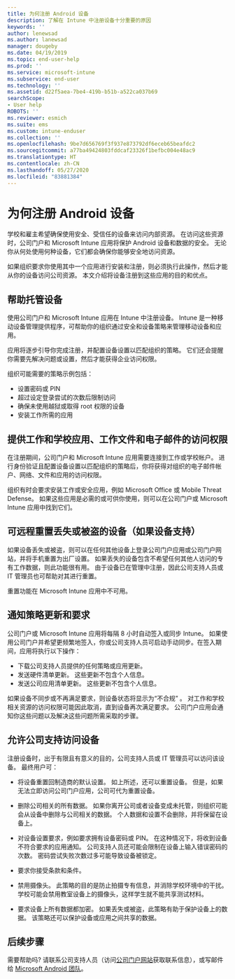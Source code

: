 ```yaml
---
title: 为何注册 Android 设备
description: 了解在 Intune 中注册设备十分重要的原因
keywords: ''
author: lenewsad
ms.author: lanewsad
manager: dougeby
ms.date: 04/19/2019
ms.topic: end-user-help
ms.prod: ''
ms.service: microsoft-intune
ms.subservice: end-user
ms.technology: ''
ms.assetid: d22f5aea-7be4-419b-b51b-a522ca037b69
searchScope:
- User help
ROBOTS: ''
ms.reviewer: esmich
ms.suite: ems
ms.custom: intune-enduser
ms.collection: ''
ms.openlocfilehash: 9be7d656769f3f937e873792df6eceb65beafdc2
ms.sourcegitcommit: a77ba49424803fddcaf23326f1befbc004e48ac9
ms.translationtype: HT
ms.contentlocale: zh-CN
ms.lasthandoff: 05/27/2020
ms.locfileid: "83881384"
---
```

# <a name="why-enroll-your-android-device"></a>为何注册 Android 设备  

学校和雇主希望确保使用安全、受信任的设备来访问内部资源。 在访问这些资源时，公司门户和 Microsoft Intune 应用将保护 Android 设备和数据的安全。 无论你从何处使用何种设备，它们都会确保你能够安全地访问资源。 

如果组织要求你使用其中一个应用进行安装和注册，则必须执行此操作，然后才能从你的设备访问公司资源。 本文介绍将设备注册到这些应用的目的和优点。  

## <a name="gets-your-device-managed"></a>帮助托管设备  
 使用公司门户和 Microsoft Intune 应用在 Intune 中注册设备。  Intune 是一种移动设备管理提供程序，可帮助你的组织通过安全和设备策略来管理移动设备和应用。 

应用将逐步引导你完成注册，并配置设备设置以匹配组织的策略。 它们还会提醒你需要先解决问题或设置，然后才能获得企业访问权限。  

组织可能需要的策略示例包括：  
* 设置密码或 PIN
* 超过设定登录尝试的次数后限制访问
* 确保未使用越狱或取得 root 权限的设备
* 安装工作所需的应用  

## <a name="gives-you-access-to-work-and-school-apps-work-files-and-email"></a>提供工作和学校应用、工作文件和电子邮件的访问权限  
在注册期间，公司门户和 Microsoft Intune 应用需要连接到工作或学校帐户。  进行身份验证且配置设备设置以匹配组织的策略后，你将获得对组织的电子邮件帐户、网络、文件和应用的访问权限。  

组织有时会要求安装工作或安全应用，例如 Microsoft Office 或 Mobile Threat Defense。 如果这些应用是必需的或可供你使用，则可以在公司门户或 Microsoft Intune 应用中找到它们。

## <a name="lets-you-remotely-reset-a-lost-or-stolen-device-if-device-supports-it"></a>可远程重置丢失或被盗的设备（如果设备支持）
如果设备丢失或被盗，则可以在任何其他设备上登录公司门户应用或公司门户网站，并将手机重置为出厂设置。 如果丢失的设备包含不希望任何其他人访问的专有工作数据，则此功能很有用。 由于设备已在管理中注册，因此公司支持人员或 IT 管理员也可帮助对其进行重置。  

重置功能在 Microsoft Intune 应用中不可用。  

## <a name="notifies-you-of-policy-updates-and-requirements"></a>通知策略更新和要求
公司门户或 Microsoft Intune 应用将每隔 8 小时自动签入或同步 Intune。 如果使用公司门户并希望更频繁地签入，你或公司支持人员可启动手动同步。在签入期间，应用将执行以下操作：  

* 下载公司支持人员提供的任何策略或应用更新。  
* 发送硬件清单更新。 这些更新不包含个人信息。  
* 发送公司应用清单更新。 这些更新不包含个人信息。  

如果设备不同步或不再满足要求，则设备状态将显示为“不合规”  。 对工作和学校相关资源的访问权限可能因此取消，直到设备再次满足要求。 公司门户应用会通知你这些问题以及解决这些问题所需采取的步骤。  


## <a name="permits-company-support-access-to-your-device"></a>允许公司支持访问设备
注册设备时，出于有限且有意义的目的，公司支持人员或 IT 管理员可以访问该设备。 最终用户可：  

* 将设备重置回制造商的默认设置。 如上所述，还可以重置设备。 但是，如果无法立即访问公司门户应用，公司可代为重置设备。  

* 删除公司相关的所有数据。 如果你离开公司或者设备变成未托管，则组织可能会从设备中删除与公司相关的数据。 个人数据和设置不会删除，并将保留在设备上。  

* 对设备设置要求，例如要求拥有设备密码或 PIN。 在这种情况下，将收到设备不符合要求的应用通知。 公司支持人员还可能会限制在设备上输入错误密码的次数。 密码尝试失败次数过多可能导致设备被锁定。  

* 要求你接受条款和条件。  

* 禁用摄像头。 此策略的目的是防止拍摄专有信息，并消除学校环境中的干扰。 学校可能会禁用教室设备上的摄像头，这样学生就不能共享测试材料。  

* 要求设备上所有数据都加密。 如果丢失或被盗，此策略有助于保护设备上的数据。 该策略还可以保护设备或应用之间共享的数据。 

## <a name="next-steps"></a>后续步骤  

需要帮助吗? 请联系公司支持人员（访问[公司门户网站](https://go.microsoft.com/fwlink/?linkid=2010980)获取联系信息），或写邮件给 <a href="mailto:wintunedroidfbk@microsoft.com?subject=I'm having trouble installing the Company Portal app on my Android device&body=Describe the issue you're experiencing here.">Microsoft Android 团队</a>。
